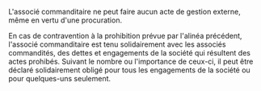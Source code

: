 L'associé commanditaire ne peut faire aucun acte de gestion externe, même en vertu d'une procuration.

En cas de contravention à la prohibition prévue par l'alinéa précédent, l'associé commanditaire est tenu solidairement avec les associés commandités, des dettes et engagements de la société qui résultent des actes prohibés. Suivant le nombre ou l'importance de ceux-ci, il peut être déclaré solidairement obligé pour tous les engagements de la société ou pour quelques-uns seulement.
